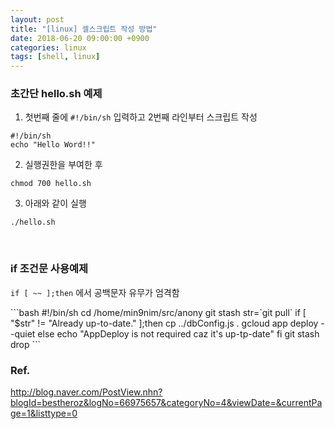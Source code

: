 ```yaml
---
layout: post
title: "[linux] 셀스크립트 작성 방법"
date: 2018-06-20 09:00:00 +0900
categories: linux
tags: [shell, linux]
---
```


### 초간단 hello.sh 예제

1. 첫번째 줄에 `#!/bin/sh` 입력하고 2번째 라인부터 스크립트 작성

```
#!/bin/sh
echo "Hello Word!!"
```

2. 실행권한을 부여한 후

```
chmod 700 hello.sh
```

3. 아래와 같이 실행

```
./hello.sh
```

<br>

### if 조건문 사용예제

`if [ ~~ ];then` 에서 공백문자 유무가 엄격함

<div id="deploy"></div>
```bash
#!/bin/sh
cd /home/min9nim/src/anony
git stash
str=`git pull`
if [ "$str" != "Already up-to-date." ];then
    cp ../dbConfig.js .
    gcloud app deploy --quiet
else
    echo "AppDeploy is not required caz it's up-tp-date"
fi
git stash drop
```

<br>

### Ref.

<http://blog.naver.com/PostView.nhn?blogId=bestheroz&logNo=66975657&categoryNo=4&viewDate=&currentPage=1&listtype=0>
